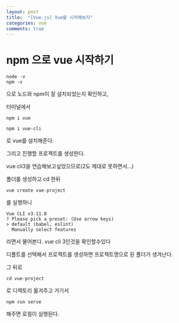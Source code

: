 ```yaml
---
layout: post
title:  "[Vue.js] Vue를 시작해보자"
categories: vue 
comments: true
---
```



# npm 으로 vue 시작하기

```
node -v
npm -v
```

으로 노드와 npm이 잘 설치되었는지 확인하고, 

터미널에서

```
npm i vue
```

```
npm i vue-cli
```

로 vue를 설치해준다.



그리고 진행할 프로젝트를 생성한다.

vue cli3을 연습해보고싶었으므로(2도 제대로 못하면서...)

폴더를 생성하고 cd 한뒤 

```
vue create vue-project
```

를 실행하니

```
Vue CLI v3.11.0
? Please pick a preset: (Use arrow keys)
> default (babel, eslint)
  Manually select features
```

라면서 물어본다. vue cli 3인것을 확인할수있다



디폴트를 선택해서 프로젝트를 생성하면 프로젝트명으로 된 폴더가 생겨난다.

그 뒤로

```
cd vue-project
```

로 디렉토리 옮겨주고 거기서

```
npm run serve
```

해주면 로컬이 실행된다.